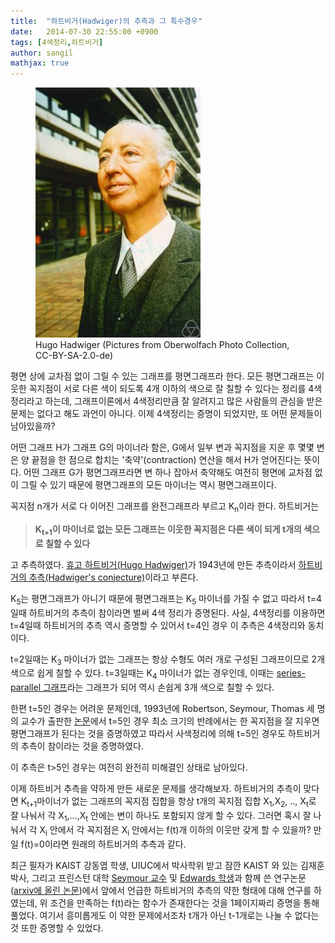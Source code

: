 ```yaml
---
title:  "하트비거(Hadwiger)의 추측과 그 특수경우"
date:   2014-07-30 22:55:00 +0900
tags: [4색정리,하트비거]
author: sangil
mathjax: true
---
```


<figure>
<img src="/assets/images/Hugo_Hadwiger.jpg" alt="Hugo Hadwiger (Pictures from Oberwolfach Photo Collection, CC-BY-SA-2.0-de)">
<figcaption>Hugo Hadwiger (Pictures from Oberwolfach Photo Collection, CC-BY-SA-2.0-de)</figcaption>
</figure>

평면 상에 교차점 없이 그릴 수 있는 그래프를 평면그래프라 한다. 모든 평면그래프는 이웃한 꼭지점이 서로 다른 색이 되도록 4개 이하의 색으로 잘 칠할 수 있다는 정리를 4색정리라고 하는데, 그래프이론에서 4색정리만큼 잘 알려지고 많은 사람들의 관심을 받은 문제는 없다고 해도 과언이 아니다. 이제 4색정리는 증명이 되었지만, 또 어떤 문제들이 남아있을까?

어떤 그래프 H가 그래프 G의 마이너라 함은, G에서 일부 변과 꼭지점을 지운 후 몇몇 변은 양 끝점을 한 점으로 합치는 '축약'(contraction) 연산을 해서 H가 얻어진다는 뜻이다. 어떤 그래프 G가 평면그래프라면 변 하나 잡아서 축약해도 여전히 평면에 교차점 없이 그릴 수 있기 때문에 평면그래프의 모든 마이너는 역시 평면그래프이다.

꼭지점 n개가 서로 다 이어진 그래프를 완전그래프라 부르고 K<sub>n</sub>이라 한다. 하트비거는

> **K<sub>t+1</sub>이 마이너로 없는 모든 그래프는 이웃한 꼭지점은 다른 색이 되게 t개의 색으로 칠할 수 있다**

고 추측하였다. [휴고 하트비거(Hugo Hadwiger)](http://en.wikipedia.org/wiki/Hugo_Hadwiger)가 1943년에 만든 추측이라서 [하트비거의 추측(Hadwiger's conjecture)](http://en.wikipedia.org/wiki/Hadwiger_conjecture_(graph_theory))이라고 부른다.

K<sub>5</sub>는 평면그래프가 아니기 때문에 평면그래프는 K<sub>5</sub> 마이너를 가질 수 없고 따라서 t=4일때 하트비거의 추측이 참이라면 벌써 4색 정리가 증명된다. 사실, 4색정리를 이용하면 t=4일때 하트비거의 추측 역시 증명할 수 있어서 t=4인 경우 이 추측은 4색정리와 동치이다.

t=2일때는 K<sub>3</sub> 마이너가 없는 그래프는 항상 수형도 여러 개로 구성된 그래프이므로 2개 색으로 쉽게 칠할 수 있다. t=3일때는 K<sub>4</sub> 마이너가 없는 경우인데, 이때는 [series-parallel 그래프](http://en.wikipedia.org/wiki/Series-parallel_graph)라는 그래프가 되어 역시 손쉽게 3개 색으로 칠할 수 있다.

한편 t=5인 경우는 어려운 문제인데, 1993년에 Robertson, Seymour, Thomas 세 명의 교수가 출판한 [논문](http://dx.doi.org/10.1007/BF01202354)에서 t=5인 경우 최소 크기의 반례에서는 한 꼭지점을 잘 지우면 평면그래프가 된다는 것을 증명하였고 따라서 사색정리에 의해 t=5인 경우도 하트비거의 추측이 참이라는 것을 증명하였다.

이 추측은 t>5인 경우는 여전히 완전히 미해결인 상태로 남아있다.

이제 하트비거 추측을 약하게 만든 새로운 문제를 생각해보자. 하트비거의 추측이 맞다면 K<sub>t+1</sub>마이너가 없는 그래프의 꼭지점 집합을 항상 t개의 꼭지점 집합 X<sub>1</sub>,X<sub>2</sub>, .., X<sub>t</sub>로 잘 나눠서 각 X<sub>1</sub>,...,X<sub>t</sub> 안에는 변이 하나도 포함되지 않게 할 수 있다. 그러면 혹시 잘 나눠서 각 X<sub>i</sub> 안에서 각 꼭지점은 X<sub>i</sub> 안에서는 f(t)개 이하의 이웃만 갖게 할 수 있을까? 만일 f(t)=0이라면 원래의 하트비거의 추측과 같다.

최근 필자가 KAIST 강동엽 학생, UIUC에서 박사학위 받고 잠깐 KAIST 와 있는 김재훈 박사, 그리고 프린스턴 대학 [Seymour 교수](http://www.math.princeton.edu/~pds/) 및 [Edwards 학생](http://www.cs.princeton.edu/~ke/)과 함께 쓴 연구논문([arxiv에 올린 논문](http://arxiv.org/abs/1407.5236))에서 앞에서 언급한 하트비거의 추측의 약한 형태에 대해 연구를 하였는데, 위 조건을 만족하는 f(t)라는 함수가 존재한다는 것을 1페이지짜리 증명을 통해 풀었다. 여기서 흥미롭게도 이 약한 문제에서조차 t개가 아닌 t-1개로는 나눌 수 없다는 것 또한 증명할 수 있었다.